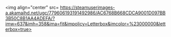 <img align="center"  src= https://steamuserimages-a.akamaihd.net/ugc/779606193191492986/AC6768B668CDCA9001D097BB3B50C8B1AA4ADEFA/?imw=637&imh=358&ima=fit&impolicy=Letterbox&imcolor=%23000000&letterbox=true>

